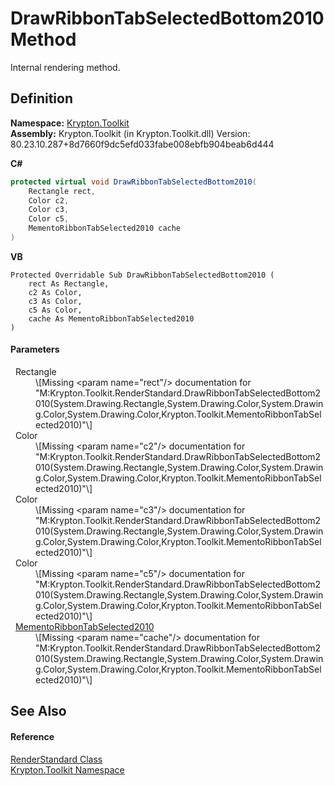 # DrawRibbonTabSelectedBottom2010 Method


Internal rendering method.



## Definition
**Namespace:** <a href="79d2eac2-21f4-54ff-7552-b20c33c30600.md">Krypton.Toolkit</a>  
**Assembly:** Krypton.Toolkit (in Krypton.Toolkit.dll) Version: 80.23.10.287+8d7660f9dc5efd033fabe008ebfb904beab6d444

**C#**
``` C#
protected virtual void DrawRibbonTabSelectedBottom2010(
	Rectangle rect,
	Color c2,
	Color c3,
	Color c5,
	MementoRibbonTabSelected2010 cache
)
```
**VB**
``` VB
Protected Overridable Sub DrawRibbonTabSelectedBottom2010 ( 
	rect As Rectangle,
	c2 As Color,
	c3 As Color,
	c5 As Color,
	cache As MementoRibbonTabSelected2010
)
```



#### Parameters
<dl><dt>  Rectangle</dt><dd>\[Missing &lt;param name="rect"/&gt; documentation for "M:Krypton.Toolkit.RenderStandard.DrawRibbonTabSelectedBottom2010(System.Drawing.Rectangle,System.Drawing.Color,System.Drawing.Color,System.Drawing.Color,Krypton.Toolkit.MementoRibbonTabSelected2010)"\]</dd><dt>  Color</dt><dd>\[Missing &lt;param name="c2"/&gt; documentation for "M:Krypton.Toolkit.RenderStandard.DrawRibbonTabSelectedBottom2010(System.Drawing.Rectangle,System.Drawing.Color,System.Drawing.Color,System.Drawing.Color,Krypton.Toolkit.MementoRibbonTabSelected2010)"\]</dd><dt>  Color</dt><dd>\[Missing &lt;param name="c3"/&gt; documentation for "M:Krypton.Toolkit.RenderStandard.DrawRibbonTabSelectedBottom2010(System.Drawing.Rectangle,System.Drawing.Color,System.Drawing.Color,System.Drawing.Color,Krypton.Toolkit.MementoRibbonTabSelected2010)"\]</dd><dt>  Color</dt><dd>\[Missing &lt;param name="c5"/&gt; documentation for "M:Krypton.Toolkit.RenderStandard.DrawRibbonTabSelectedBottom2010(System.Drawing.Rectangle,System.Drawing.Color,System.Drawing.Color,System.Drawing.Color,Krypton.Toolkit.MementoRibbonTabSelected2010)"\]</dd><dt>  <a href="c1637490-6799-986f-66ab-b26c0835b2e1.md">MementoRibbonTabSelected2010</a></dt><dd>\[Missing &lt;param name="cache"/&gt; documentation for "M:Krypton.Toolkit.RenderStandard.DrawRibbonTabSelectedBottom2010(System.Drawing.Rectangle,System.Drawing.Color,System.Drawing.Color,System.Drawing.Color,Krypton.Toolkit.MementoRibbonTabSelected2010)"\]</dd></dl>

## See Also


#### Reference
<a href="8a8b9945-a6ad-21c4-5182-014e3b962e19.md">RenderStandard Class</a>  
<a href="79d2eac2-21f4-54ff-7552-b20c33c30600.md">Krypton.Toolkit Namespace</a>  
